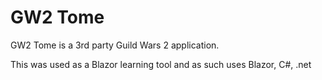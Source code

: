 # GW2 Tome
GW2 Tome is a 3rd party Guild Wars 2 application.

This was used as a Blazor learning tool and as such uses Blazor, C#, .net

